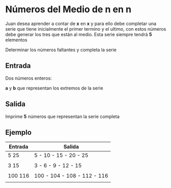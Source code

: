 
# Números del Medio de n en n

Juan desea aprender a contar de **x** en **x** y para ello debe completar una serie que tiene inicialmente el primer termino y el ultimo, con estos números debe generar los tres que están al medio. Esta serie siempre tendrá **5** elementos

Determinar los números faltantes y completa la serie

## Entrada

Dos números enteros: 

**a** y **b** que representan los extremos de la serie

## Salida

Imprime **5** números que representan la serie completa

## Ejemplo
| Entrada| Salida  |
|--|--|
| 5  25	  | 5 - 10 - 15 - 20 - 25 |
|||
| 3   15	  | 3 - 6 - 9 - 12 - 15  |
|||
| 100    116	  | 100 - 104 - 108 - 112 - 116  |
|||
